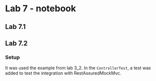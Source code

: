# Lab 7 - notebook

## Lab 7.1

## Lab 7.2

### Setup
It was used the example from lab 3_2. In the `ControllerTest`, a test was added to test the integration with RestAssuredMockMvc.